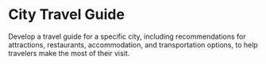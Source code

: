 # City Travel Guide

Develop a travel guide for a specific city, including recommendations for attractions, restaurants, accommodation, and transportation options, to help travelers make the most of their visit.